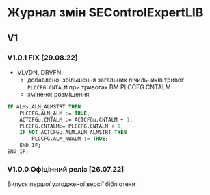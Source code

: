 # Журнал змін SEControlExpertLIB

## V1

### V1.0.1 FIX [29.08.22] 

- VLVDN, DRVFN: 
  - добавлено: збільшення загальних лічильників тривог `PLCCFG.CNTALM` при тривогах ВМ PLCCFG.CNTALM
  - змінено: розміщення

```pascal
IF ALMs.ALM_ALMSTRT THEN
    PLCCFG.ALM_ALM := TRUE;
    ACTCFGu.CNTALM := ACTCFGu.CNTALM + 1;
    PLCCFG.CNTALM:= PLCCFG.CNTALM + 1;
    IF NOT ACTCFGu.ALM.ALM_ALMSTRT THEN
        PLCCFG.ALM_NWALM := TRUE;
    END_IF;
END_IF;
```



### V1.0.0 Офіцінний реліз [26.07.22] 

Випуск першої узгодженої версії бібліотеки



